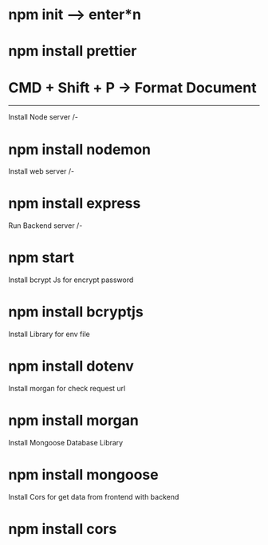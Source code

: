 # npm init --> enter*n
# npm install prettier
# CMD + Shift + P -> Format Document
------------------------

Install Node server /-
# npm install nodemon

Install web server /-
# npm install express 

Run Backend server /-
# npm start

Install bcrypt Js for encrypt password
# npm install bcryptjs

Install Library for env file
# npm install dotenv

Install morgan for check request url
# npm install morgan

Install Mongoose Database Library
# npm install mongoose

Install Cors for get data from frontend with backend
# npm install cors